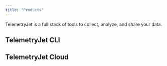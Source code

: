 ```yaml
---
title: "Products"
---
```


TelemetryJet is a full stack of tools to collect, analyze, and share your data.

## TelemetryJet CLI

## TelemetryJet Cloud